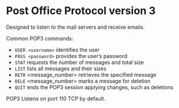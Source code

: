 # Post Office Protocol version 3

Designed to listen to the mail servers and receive emails.

Common POP3 commands:

- `USER <username>` identifies the user
- `PASS <password>` provides the user’s password
- `STAT` requests the number of messages and total size
- `LIST` lists all messages and their sizes
- `RETR` <message_number> retrieves the specified message
- `DELE` <message_number> marks a message for deletion
- `QUIT` ends the POP3 session applying changes, such as deletions

POP3 Listens on port 110 TCP by default.


